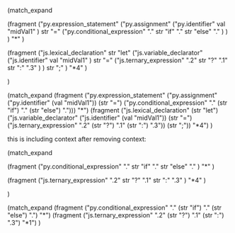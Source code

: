 (match_expand

  (fragment
    ("py.expression_statement"
      ("py.assignment"
        ("py.identifier"
          val "midVal1"
        )
        str "="
        ("py.conditional_expression"
          "."
          str "if"
          "."
          str "else"
          "."
        )
      )
    )
    "*"
  )

  (fragment
    ("js.lexical_declaration"
      str "let"
      ("js.variable_declarator"
        ("js.identifier"
          val "midVal1"
        )
        str "="
        ("js.ternary_expression"
          ".2"
          str "?"
          ".1"
          str ":"
          ".3"
        )
      )
      str ";"
    )
    "*4"
  )

)

(match_expand
  (fragment ("py.expression_statement" ("py.assignment" ("py.identifier" (val "midVal1")) (str "=") ("py.conditional_expression" "." (str "if") "." (str "else") "."))) "*")
  (fragment ("js.lexical_declaration" (str "let") ("js.variable_declarator" ("js.identifier" (val "midVal1")) (str "=") ("js.ternary_expression" ".2" (str "?") ".1" (str ":") ".3")) (str ";")) "*4")
)


this is including context
after removing context:

(match_expand

  (fragment
    ("py.conditional_expression"
      "."
      str "if"
      "."
      str "else"
      "."
    )
    "*"
  )

  (fragment
    ("js.ternary_expression"
      ".2"
      str "?"
      ".1"
      str ":"
      ".3"
    )
    "*4"
  )

)


(match_expand
  (fragment ("py.conditional_expression" "." (str "if") "." (str "else") ".") "*")
  (fragment ("js.ternary_expression" ".2" (str "?") ".1" (str ":") ".3") "*1")
)